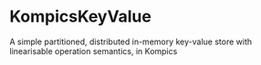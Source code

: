# KompicsKeyValue
A simple partitioned, distributed in-memory key-value store with linearisable operation semantics, in Kompics
